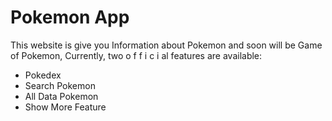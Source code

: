 # Pokemon App

This website is give you Information about Pokemon and soon will be Game of Pokemon,
Currently, two o f f i c i al features are available:

- Pokedex
- Search Pokemon
- All Data Pokemon
- Show More Feature
